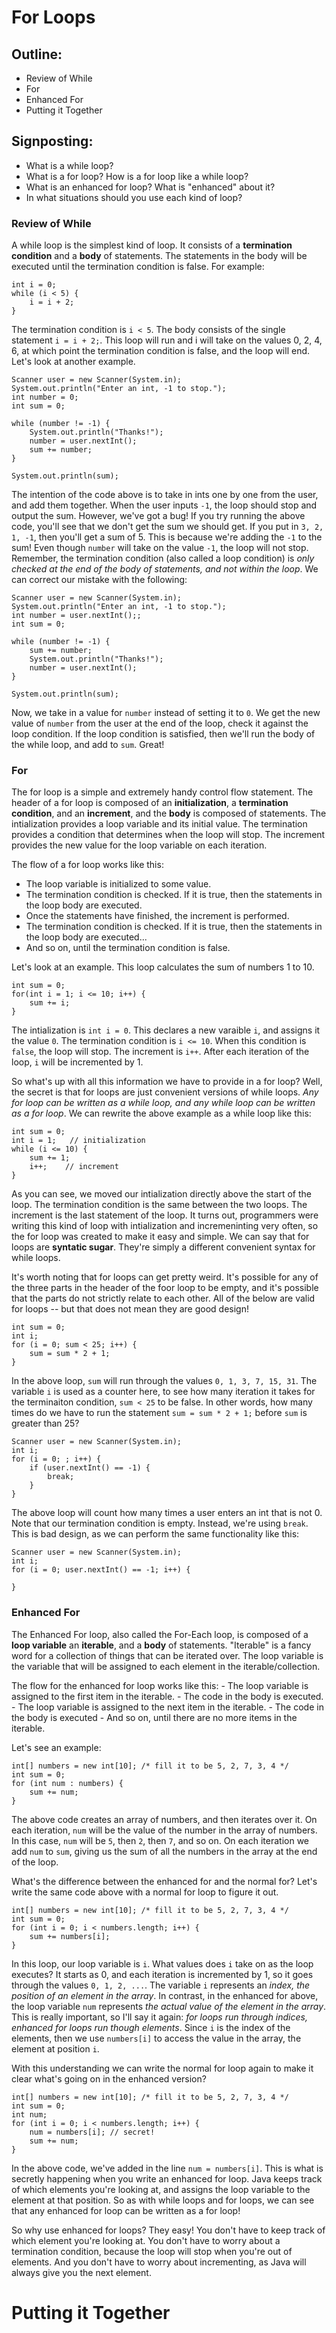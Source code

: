 # For Loops

## Outline:
- Review of While
- For
- Enhanced For
- Putting it Together

## Signposting:
- What is a while loop?
- What is a for loop? How is a for loop like a while loop?
- What is an enhanced for loop? What is "enhanced" about it?
- In what situations should you use each kind of loop?


### Review of While
A while loop is the simplest kind of loop. It consists of a **termination condition** and a **body** of statements. The statements in the body will be executed until the termination condition is false. For example:

	int i = 0;
	while (i < 5) {
		i = i + 2;
	}

The termination condition is `i < 5`. The body consists of the single statement `i = i + 2;`. This loop will run and i will take on the values 0, 2, 4, 6, at which point the termination condition is false, and the loop will end. Let's look at another example.

	Scanner user = new Scanner(System.in);
	System.out.println("Enter an int, -1 to stop.");
	int number = 0;
	int sum = 0;

	while (number != -1) {
		System.out.println("Thanks!");
		number = user.nextInt();
		sum += number;
	}

	System.out.println(sum);

The intention of the code above is to take in ints one by one from the user, and add them together. When the user inputs `-1`, the loop should stop and output the sum. However, we've got a bug! If you try running the above code, you'll see that we don't get the sum we should get. If you put in `3, 2, 1, -1`, then you'll get a sum of 5. This is because we're adding the `-1` to the sum! Even though `number` will take on the value `-1`, the loop will not stop. Remember, the termination condition (also called a loop condition) is _only checked at the end of the body of statements, and not within the loop_. We can correct our mistake with the following:

	Scanner user = new Scanner(System.in);
	System.out.println("Enter an int, -1 to stop.");
	int number = user.nextInt();;
	int sum = 0;

	while (number != -1) {
		sum += number;
		System.out.println("Thanks!");
		number = user.nextInt();
	}

	System.out.println(sum);

Now, we take in a value for `number` instead of setting it to `0`. We get the new value of `number` from the user at the end of the loop, check it against the loop condition. If the loop condition is satisfied, then we'll run the body of the while loop, and add to `sum`. Great!


### For
The for loop is a simple and extremely handy control flow statement. The header of a for loop is composed of an **initialization**, a **termination condition**, and an **increment**, and the **body** is composed of statements. The intialization provides a loop variable and its initial value. The termination provides a condition that determines when the loop will stop. The increment provides the new value for the loop variable on each iteration. 

The flow of a for loop works like this:
- The loop variable is initialized to some value.
- The termination condition is checked. If it is true, then the statements in the loop body are executed.
- Once the statements have finished, the increment is performed.
- The termination condition is checked. If it is true, then the statements in the loop body are executed...
- And so on, until the termination condition is false.

Let's look at an example. This loop calculates the sum of numbers 1 to 10.

	int sum = 0;
	for(int i = 1; i <= 10; i++) {
		sum += i;
	}

The intialization is `int i = 0`. This declares a new varaible `i`, and assigns it the value `0`. The termination condition is `i <= 10`. When this condition is `false`, the loop will stop. The increment is `i++`. After each iteration of the loop, `i` will be incremented by 1.

So what's up with all this information we have to provide in a for loop? Well, the secret is that for loops are just convenient versions of while loops. _Any for loop can be written as a while loop, and any while loop can be written as a for loop_. We can rewrite the above example as a while loop like this:

	int sum = 0;
	int i = 1;   // initialization
	while (i <= 10) {
		sum += 1;
		i++;    // increment
	}

As you can see, we moved our intialization directly above the start of the loop. The termination condition is the same between the two loops. The increment is the last statement of the loop. It turns out, programmers were writing this kind of loop with intialization and incremeninting very often, so the for loop was created to make it easy and simple. We can say that for loops are **syntatic sugar**. They're simply a different convenient syntax for while loops.


It's worth noting that for loops can get pretty weird. It's possible for any of the three parts in the header of the foor loop to be empty, and it's possible that the parts do not strictly relate to each other. All of the below are valid for loops -- but that does not mean they are good design!

	int sum = 0;
	int i;
	for (i = 0; sum < 25; i++) {
		sum = sum * 2 + 1;
	}

In the above loop, `sum` will run through the values `0, 1, 3, 7, 15, 31`. The variable `i` is used as a counter here, to see how many iteration it takes for the terminaiton condition, `sum < 25` to be false. In other words, how many times do we have to run the statement `sum = sum * 2 + 1;` before `sum` is greater than 25?

	Scanner user = new Scanner(System.in);
	int i;
	for (i = 0; ; i++) {
		if (user.nextInt() == -1) {
			break;
		}
	}

The above loop will count how many times a user enters an int that is not 0. Note that our termination condition is empty. Instead, we're using `break`. This is bad design, as we can perform the same functionality like this:

	Scanner user = new Scanner(System.in);
	int i;
	for (i = 0; user.nextInt() == -1; i++) {

	}


### Enhanced For
The Enhanced For loop, also called the For-Each loop, is composed of a **loop variable** an **iterable**, and a **body** of statements. "Iterable" is a fancy word for a collection of things that can be iterated over. The loop variable is the variable that will be assigned to each element in the iterable/collection. 

The flow for the enhanced for loop works like this:
	- The loop variable is assigned to the first item in the iterable.
	- The code in the body is executed.
	- The loop variable is assigned to the next item in the iterable.
	- The code in the body is executed
	- And so on, until there are no more items in the iterable.

Let's see an example:

	int[] numbers = new int[10]; /* fill it to be 5, 2, 7, 3, 4 */
	int sum = 0;
	for (int num : numbers) {
		sum += num;
	}

The above code creates an array of numbers, and then iterates over it. On each iteration, `num` will be the value of the number in the array of numbers. In this case, `num` will be `5`, then `2`, then `7`, and so on. On each iteration we add `num` to `sum`, giving us the sum of all the numbers in the array at the end of the loop.

What's the difference between the enhanced for and the normal for? Let's write the same code above with a normal for loop to figure it out.

	int[] numbers = new int[10]; /* fill it to be 5, 2, 7, 3, 4 */
	int sum = 0;
	for (int i = 0; i < numbers.length; i++) {
		sum += numbers[i];
	}

In this loop, our loop variable is `i`. What values does `i` take on as the loop executes? It starts as 0, and each iteration is incremented by 1, so it goes through the values `0, 1, 2, ...`. The variable `i` represents an _index, the position of an element in the array_. In contrast, in the enhanced for above, the loop variable `num` represents _the actual value of the element in the array_. This is really important, so I'll say it again: _for loops run through indices, enhanced for loops run though elements_. Since `i` is the index of the elements, then we use `numbers[i]` to access the value in the array, the element at position `i`. 

With this understanding we can write the normal for loop again to make it clear what's going on in the enhanced version?

	int[] numbers = new int[10]; /* fill it to be 5, 2, 7, 3, 4 */
	int sum = 0;
	int num;
	for (int i = 0; i < numbers.length; i++) {
		num = numbers[i]; // secret!
		sum += num;
	}

In the above code, we've added in the line `num = numbers[i]`. This is what is secretly happening when you write an enhanced for loop. Java keeps track of which elements you're looking at, and assigns the loop variable to the element at that position. So as with while loops and for loops, we can see that any enhanced for loop can be written as a for loop!

So why use enhanced for loops? They easy! You don't have to keep track of which element you're looking at. You don't have to worry about a termination condition, because the loop will stop when you're out of elements. And you don't have to worry about incrementing, as Java will always give you the next element.


# Putting it Together